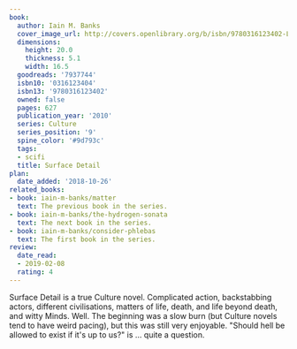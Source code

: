 ```yaml
---
book:
  author: Iain M. Banks
  cover_image_url: http://covers.openlibrary.org/b/isbn/9780316123402-L.jpg
  dimensions:
    height: 20.0
    thickness: 5.1
    width: 16.5
  goodreads: '7937744'
  isbn10: '0316123404'
  isbn13: '9780316123402'
  owned: false
  pages: 627
  publication_year: '2010'
  series: Culture
  series_position: '9'
  spine_color: '#9d793c'
  tags:
  - scifi
  title: Surface Detail
plan:
  date_added: '2018-10-26'
related_books:
- book: iain-m-banks/matter
  text: The previous book in the series.
- book: iain-m-banks/the-hydrogen-sonata
  text: The next book in the series.
- book: iain-m-banks/consider-phlebas
  text: The first book in the series.
review:
  date_read:
  - 2019-02-08
  rating: 4
---
```


Surface Detail is a true Culture novel. Complicated action, backstabbing actors, different civilisations, matters of
life, death, and life beyond death, and witty Minds. Well. The beginning was a slow burn (but Culture novels tend to
have weird pacing), but this was still very enjoyable. "Should hell be allowed to exist if it's up to us?" is … quite a
question.
